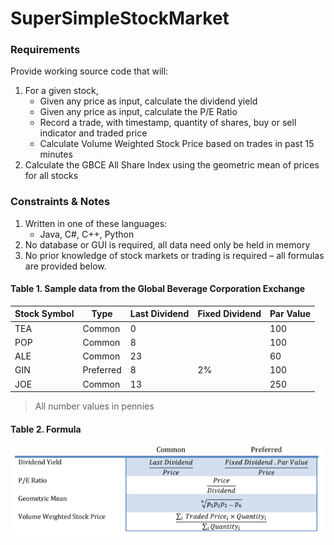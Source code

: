 
# SuperSimpleStockMarket

### Requirements

Provide working source code that will:

 1. For a given stock,
	- Given any price as input, calculate the dividend yield
	- Given any price as input, calculate the P/E Ratio
	- Record a trade, with timestamp, quantity of shares, buy or sell indicator and traded price
	- Calculate Volume Weighted Stock Price based on trades in past 15 minutes
2. Calculate the GBCE All Share Index using the geometric mean of prices for all stocks

### Constraints & Notes

1. Written in one of these languages:
	- Java, C#, C++, Python
2. No database or GUI is required, all data need only be held in memory
3. No prior knowledge of stock markets or trading is required – all formulas are provided below.

#### Table 1. Sample data from the Global Beverage Corporation Exchange
|Stock Symbol|Type| Last Dividend| Fixed Dividend|Par Value|
|--|--|--|--|--|
|TEA|Common|0||100|
|POP|Common|8||100|
|ALE|Common|23||60|
|GIN|Preferred|8|2%|100|
|JOE|Common|13||250|

> All number values in pennies

#### Table 2. Formula
![Formula table](./images/formulas.png)